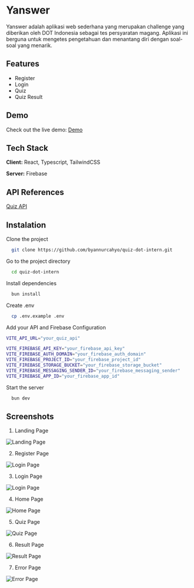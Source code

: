 # Yanswer

Yanswer adalah aplikasi web sederhana yang merupakan challenge yang diberikan oleh DOT Indonesia sebagai tes persyaratan magang. Aplikasi ini berguna untuk mengetes pengetahuan dan menantang diri dengan soal-soal yang menarik.

## Features

-   Register
-   Login
-   Quiz
-   Quiz Result

## Demo

Check out the live demo: [Demo](https://yanswer.pages.dev/)

## Tech Stack

**Client:** React, Typescript, TailwindCSS

**Server:** Firebase

## API References

[Quiz API](https://opentdb.com/)

## Instalation

Clone the project

```bash
  git clone https://github.com/byannurcahyo/quiz-dot-intern.git
```

Go to the project directory

```bash
  cd quiz-dot-intern
```

Install dependencies

```bash
  bun install
```

Create .env

```bash
  cp .env.example .env
```

Add your API and Firebase Configuration

```bash
VITE_API_URL="your_quiz_api"

VITE_FIREBASE_API_KEY="your_firebase_api_key"
VITE_FIREBASE_AUTH_DOMAIN="your_firebase_auth_domain"
VITE_FIREBASE_PROJECT_ID="your_firebase_project_id"
VITE_FIREBASE_STORAGE_BUCKET="your_firebase_storage_bucket"
VITE_FIREBASE_MESSAGING_SENDER_ID="your_firebase_messaging_sender"
VITE_FIREBASE_APP_ID="your_firebase_app_id"
```

Start the server

```bash
  bun dev
```

## Screenshots

1. Landing Page

![Landing Page](/src/assets/screenshots/landing.png)

2. Register Page

![Login Page](/src/assets/screenshots/register.png)

3. Login Page

![Login Page](/src/assets/screenshots/login.png)

4. Home Page

![Home Page](/src/assets/screenshots/home.png)

5. Quiz Page

![Quiz Page](/src/assets/screenshots/quiz.png)

6. Result Page

![Result Page](/src/assets/screenshots/result.png)

7. Error Page

![Error Page](/src/assets/screenshots/error.png)
